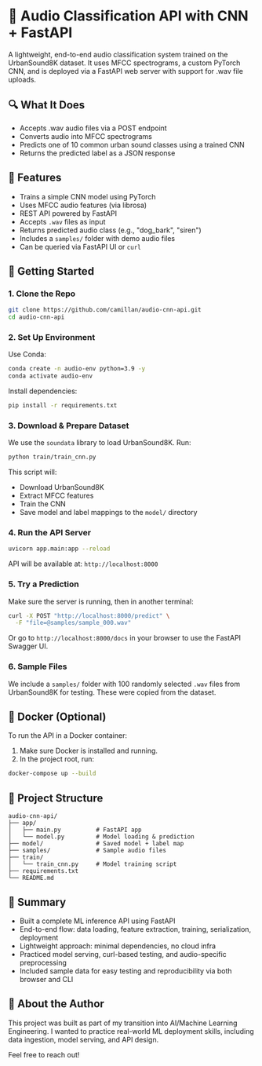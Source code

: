 # 🎷 Audio Classification API with CNN + FastAPI

A lightweight, end-to-end audio classification system trained on the UrbanSound8K dataset. It uses MFCC spectrograms, a custom PyTorch CNN, and is deployed via a FastAPI web server with support for .wav file uploads.

## 🔍 What It Does

* Accepts .wav audio files via a POST endpoint
* Converts audio into MFCC spectrograms
* Predicts one of 10 common urban sound classes using a trained CNN
* Returns the predicted label as a JSON response

## 🔧 Features

* Trains a simple CNN model using PyTorch
* Uses MFCC audio features (via librosa)
* REST API powered by FastAPI
* Accepts `.wav` files as input
* Returns predicted audio class (e.g., "dog\_bark", "siren")
* Includes a `samples/` folder with demo audio files
* Can be queried via FastAPI UI or `curl`

## 🚀 Getting Started

### 1. Clone the Repo

```bash
git clone https://github.com/camillan/audio-cnn-api.git
cd audio-cnn-api
```

### 2. Set Up Environment

Use Conda:

```bash
conda create -n audio-env python=3.9 -y
conda activate audio-env
```

Install dependencies:

```bash
pip install -r requirements.txt
```

### 3. Download & Prepare Dataset

We use the `soundata` library to load UrbanSound8K.
Run:

```bash
python train/train_cnn.py
```

This script will:

* Download UrbanSound8K
* Extract MFCC features
* Train the CNN
* Save model and label mappings to the `model/` directory

### 4. Run the API Server

```bash
uvicorn app.main:app --reload
```

API will be available at: `http://localhost:8000`

### 5. Try a Prediction

Make sure the server is running, then in another terminal:

```bash
curl -X POST "http://localhost:8000/predict" \
  -F "file=@samples/sample_000.wav"
```

Or go to `http://localhost:8000/docs` in your browser to use the FastAPI Swagger UI.

### 6. Sample Files

We include a `samples/` folder with 100 randomly selected `.wav` files from UrbanSound8K for testing. These were copied from the dataset.

## 🐳 Docker (Optional)

To run the API in a Docker container:

1. Make sure Docker is installed and running.
2. In the project root, run:

```bash
docker-compose up --build
```

## 📁 Project Structure

```
audio-cnn-api/
├── app/
│   ├── main.py          # FastAPI app
│   └── model.py         # Model loading & prediction
├── model/               # Saved model + label map
├── samples/             # Sample audio files
├── train/
│   └── train_cnn.py     # Model training script
├── requirements.txt
└── README.md
```

## 📣 Summary

* Built a complete ML inference API using FastAPI
* End-to-end flow: data loading, feature extraction, training, serialization, deployment
* Lightweight approach: minimal dependencies, no cloud infra
* Practiced model serving, curl-based testing, and audio-specific preprocessing
* Included sample data for easy testing and reproducibility via both browser and CLI

## 🧠 About the Author

This project was built as part of my transition into AI/Machine Learning Engineering. I wanted to practice real-world ML deployment skills, including data ingestion, model serving, and API design.

Feel free to reach out!
